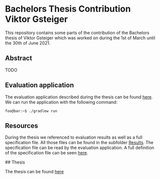 # Bachelors Thesis Contribution Viktor Gsteiger

This repository contains some parts of the contribution of the Bachelors thesis of Viktor Gsteiger which was worked on during the 1st of March until the 30th of June 2021.

## Abstract

TODO

## Evaluation application

The evaluation application described during the thesis can be found [here](tempAlgEval/). We can run the application with the following command:

```console
foo@bar:~$ ./gradlew run
```

## Resources

During the thesis we referenced to evaluation results as well as a full specification file. All those files can be found in the subfolder [Results](Results/). The specification file can be read by the evaluation application. A full definition of the specification file can be seen [here](Results/specification_definition.json).

## Thesis

The thesis can be found [here](Thesis.pdf)
